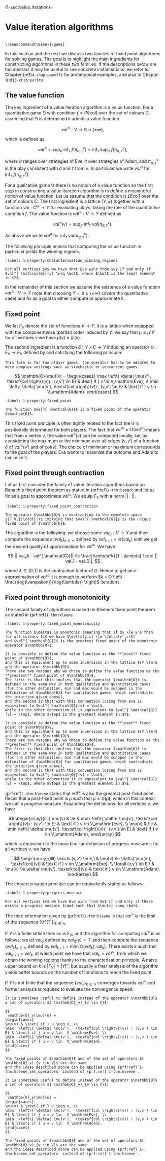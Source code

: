 (1-sec:value_iteration)=
# Value iteration algorithms

```{math}

\renewcommand{\Game}{\game}

```

In this section and the next we discuss two families of fixed point algorithms for solving games.
The goal is to highlight the main ingredients for constructing algorithms in these two families.
If the descriptions below are too abstract it may be useful to see concrete instantiations: 
we refer to Chapter {ref}`4-chap:payoffs` for archetypical examples, and also to Chapter {ref}`3-chap:parity`.

## The value function

The key ingredient of a value iteration algorithm is a value function.
For a quantitative game $\Game$ with condition $f = \Phi[ \textsf{col}]$ over the set of colours $C$, 
assuming that $\Game$ is determined it admits a value function

$$
 val^{ \mathcal{G}} : V \to   \mathbb{R} \cup  \left\{ \pm \infty \right\},
$$

which is defined as

$$
 val^{ \mathcal{G}} = \sup_{\sigma}\ \inf_{\tau}\ f(\pi_{\sigma,\tau}^v) = \inf_{\tau}\ \sup_{\sigma}\ f(\pi_{\sigma,\tau}^v),
$$

where $\sigma$ ranges over strategies of Eve, $\tau$ over strategies of Adam, 
and $\pi_{\sigma,\tau}^v$ is the play consistent with $\sigma$ and $\tau$ from $v$.
In particular we write $val^{\sigma}$ for $\inf_{\tau}\ f(\pi_{\sigma,\tau}^v)$.

For a qualitative game $\Game$ there is no notion of a value function so the first step in constructing a value iteration
algorithm is to define a meaningful notion of value function.
Let us assume that the condition is $\Omega[ \textsf{col}]$ over the set of colours $C$.
The first ingredient is a lattice $(Y,\le)$ together with a function $val : C^\omega \to Y$ for evaluating plays, taking the role of the quantitative condition $f$.
The value function is $val^{ \mathcal{G}} : V \to Y$ defined as

$$
 val^{ \mathcal{G}}(v) = \sup_{\sigma}\ \inf_{\tau}\   val(\pi_{\sigma,\tau}^v).
$$

As above we write $val^{\sigma}$ for $\inf_{\tau}\   val(\pi_{\sigma,\tau}^v)$.

The following principle implies that computing the value function in particular yields the winning regions.

````{prf:property} Characterisation of the winning regions
:label: 1-property:characterisation_winning_regions

For all vertices $v$ we have that Eve wins from $v$ if and only if $val^{ \mathcal{G}}(v) \neq \bot$, where $\bot$ is the least element in $Y$.

````

In the remainder of this section we assume the existence of a value function $val^{ \mathcal{G}} : V \to Y$ (note that choosing $Y =   \mathbb{R} \cup  \left\{ \pm \infty \right\}$ covers the quantitative case) and fix as a goal to either compute or approximate it.

## Fixed point

We let $F_V$ denote the set of functions $V \to Y$, it is a lattice when equipped with the componentwise (partial) order induced by $Y$:
we say that $\mu \le \mu'$ if for all vertices $v$ we have $\mu(v) \le \mu'(v)$.

The second ingredient is a function $\delta : Y \times C \to Y$ inducing an operator $\mathbb{O} : F_V \to F_V$ defined by and satisfying the following principle:

```{margin}
This form is for two player games, the operator has to be adapted to more complex settings such as stochastic or concurrent games.
```

$$
 \mathbb{O}(\mu)(v) = 
\begin{cases}
\max  \left\{ \delta( \mu(v'),  \textsf{col \right\}(v)) : (v,v') \in E} & \text{ if } v \in  V_\mathrm{Eve}, \\
\min  \left\{ \delta( \mu(v'),  \textsf{col \right\}(v)) : (v,v') \in E} & \text{ if } v \in  V_\mathrm{Adam}.
\end{cases}
$$

````{prf:property} Fixed point
:label: 1-property:fixed_point

The function $val^{ \mathcal{G}}$ is a fixed point of the operator $\mathbb{O}$.

````

This fixed point principle is often tightly related to the fact the $\Game$ is positionally determined for both players.
The fact that $val^{ \mathcal{G}} =  \mathbb{O}(  val^{ \mathcal{G}})$ means that from a vertex $v$, 
the value $val^{ \mathcal{G}}(v)$ can be computed locally, **i.e.** by considering the maximum or the minimum over all edges $(v,v')$ 
of a function $\delta$ of $val^{ \mathcal{G}}(v')$ and of $\textsf{col}(v)$.
The choice of minimum or maximum corresponds to the goal of the players: Eve wants to maximise the outcome and Adam to minimise it.

## Fixed point through contraction

Let us first consider the family of value iteration algorithms based on Banach's fixed point theorem as stated in {prf:ref}`1-thm:banach`
and let us fix as a goal to approximate $val^{ \mathcal{G}}$.
We equip $F_V$ with a norm $||\cdot||$.

````{prf:property} Fixed point through contraction
:label: 1-property:fixed_point_contraction

The operator $\mathbb{O}$ is contracting in the complete space $(F_V,||\cdot||)$ implying that $val^{ \mathcal{G}}$ is the unique fixed point of $\mathbb{O}$.

````

The algorithm is the following:
we choose some $val_0 : V \to Y$ and then compute the sequence $( val_k)_{k \in  \mathbb{N}}$ defined by $val_{k+1} =  \mathbb{O}( val_k)$
until we get the desired quality of approximation for $val^{ \mathcal{G}}$.
We have

$$
|| val_k -  val^{ \mathcal{G}}|| \le \frac{\lambda^k}{1 - \lambda} \cdot || val_1 -  val_0||,
$$

where $\lambda \in (0,1)$ is the contraction factor of $\mathbb{O}$.
Hence to get an $\varepsilon$-approximation of $val^{ \mathcal{G}}$ it is enough to perform 
$k = O \left( \frac{\log(\varepsilon)}{\log(\lambda)} \right)$ iterations.

## Fixed point through monotonicity

The second family of algorithms is based on Kleene's fixed point theorem as stated in {prf:ref}`1-thm:kleene`.

````{prf:property} Fixed point through monotonicity
:label: 1-property:fixed_point_monotonicity

The function $\delta$ is monotonic (meaning that if $y \le y'$ then for all colours $c$ we have $\delta(y,c) \le \delta(y',c)$)
and $val^{ \mathcal{G}}$ is the greatest fixed point of the monotonic operator $\mathbb{O}$.

````

````{prf:remark} NEEDS TITLE AND LABEL 
It is possible to define the value function as the **least** fixed point of $\mathbb{O}$, 
and this is equivalent up to some inversions in the lattice $(Y,\le)$ and the operator $\mathbb{O}$.
There are two reasons why we chose to define the value function as the **greatest** fixed point of $\mathbb{O}$.
The first is that this implies that the operator $\mathbb{O}$ is defined in the same way in both qualitative and quantitative cases (for the other definition, min and max would be swapped in the definition of $\mathbb{O}$ for qualitative games, which contradicts the intuition given above),
and the second is that with this convention losing from $v$ is equivalent to $val^{ \mathcal{G}}(v) = \bot$,
while in the other convention it is equivalent to $val^{ \mathcal{G}}(v) = \top$, where $\top$ is the greatest element in $Y$.

It is possible to define the value function as the **least** fixed point of $\mathbb{O}$, 
and this is equivalent up to some inversions in the lattice $(Y,\le)$ and the operator $\mathbb{O}$.
There are two reasons why we chose to define the value function as the **greatest** fixed point of $\mathbb{O}$.
The first is that this implies that the operator $\mathbb{O}$ is defined in the same way in both qualitative and quantitative cases (for the other definition, min and max would be swapped in the definition of $\mathbb{O}$ for qualitative games, which contradicts the intuition given above),
and the second is that with this convention losing from $v$ is equivalent to $val^{ \mathcal{G}}(v) = \bot$,
while in the other convention it is equivalent to $val^{ \mathcal{G}}(v) = \top$, where $\top$ is the greatest element in $Y$.

````

{prf:ref}`1-thm:kleene` states that $val^{ \mathcal{G}}$ is also the greatest post-fixed point.
Recall that a post-fixed point is $\mu$ such that $\mu \le  \mathbb{O}(\mu)$, which in this context we call a progress measure.
Expanding the definitions: for all vertices $v$, we have

$$
\begin{array}{llll}
\mu(v) & \le & \max  \left\{ \delta( \mu(v'),  \textsf{col \right\}(v)) : (v,v') \in E} & \text{ if } v \in  V_\mathrm{Eve}, \\
\mu(v) & \le & \min  \left\{ \delta( \mu(v'),  \textsf{col \right\}(v)) : (v,v') \in E} & \text{ if } v \in  V_\mathrm{Adam},
\end{array}
$$

which is equivalent to the more familiar definition of progress measures: for all vertices $v$, we have

$$
\begin{array}{llll}
\exists (v,v') \in E,\ & \mu(v) \le \delta( \mu(v'),  \textsf{col}(v)) & \text{ if } v \in  V_\mathrm{Eve}, \\
\forall (v,v') \in E,\ & \mu(v) \le \delta( \mu(v'),  \textsf{col}(v)) & \text{ if } v \in  V_\mathrm{Adam}.
\end{array}
$$

The characterisation principle can be equivalently stated as follows.

````{prf:property} Characterisation of the winning regions, equivalent formulation with progress measures
:label: 1-property:progress_measure

For all vertices $v$ we have Eve wins from $v$ if and only if there exists a progress measure $\mu$ such that $\mu(v) \neq \bot$.

````

The third information given by {prf:ref}`1-thm:kleene` is that $val^{ \mathcal{G}}$ is the limit of the sequence $( \mathbb{O}^k(\top))_{k \in  \mathbb{N}}$.

If $Y$ is a finite lattice then so is $F_V$, and the algorithm for computing $val^{ \mathcal{G}}$ is as follows:
we let $val_0$ defined by $val_0(v) = \top$ and then compute the sequence $( val_k)_{k \in  \mathbb{N}}$ defined by 
$val_{k+1} = \min( \mathbb{O}( val_k),  val_k)$.
There exists $k$ such that $val_{k+1} =  val_k$, at which point we have that $val_k =  val^{ \mathcal{G}}$,
from which we obtain the winning regions thanks to the characterisation principle.
A naive upper bound on $k$ is $|F_V| \le |Y|^n$, but usually a finer analysis of the algorithm yields better bounds on the number of iterations to reach the fixed point.

If $Y$ is not finite that the sequence $( val_k)_{k \in  \mathbb{N}}$ converges towards $val^{ \mathcal{G}}$ and further analysis is required to evaluate the convergence speed.

````{prf:remark} NEEDS TITLE AND LABEL 
It is sometimes useful to define instead of the operator $\mathbb{O}$ a set of operators $( \mathbb{O}_v)_{v \in V}$:

$$
 \mathbb{O}_v(\mu)(u) = 
\begin{cases}
\mu(v) & \text{ if } u \neq v, \\
\max  \left\{ \delta( \mu(v'),  \textsf{col \right\}(v)) : (v,v') \in E} & \text{ if } u = v \in  V_\mathrm{Eve}, \\
\min  \left\{ \delta( \mu(v'),  \textsf{col \right\}(v)) : (v,v') \in E} & \text{ if } u = v \in  V_\mathrm{Adam}.
\end{cases}
$$

The fixed points of $\mathbb{O}$ and of the set of operators $( \mathbb{O}_v)_{v \in V}$ are the same
and the ideas described above can be applied using {prf:ref}`1-thm:kleene_set_operators` instead of {prf:ref}`1-thm:kleene`.

It is sometimes useful to define instead of the operator $\mathbb{O}$ a set of operators $( \mathbb{O}_v)_{v \in V}$:

$$
 \mathbb{O}_v(\mu)(u) = 
\begin{cases}
\mu(v) & \text{ if } u \neq v, \\
\max  \left\{ \delta( \mu(v'),  \textsf{col \right\}(v)) : (v,v') \in E} & \text{ if } u = v \in  V_\mathrm{Eve}, \\
\min  \left\{ \delta( \mu(v'),  \textsf{col \right\}(v)) : (v,v') \in E} & \text{ if } u = v \in  V_\mathrm{Adam}.
\end{cases}
$$

The fixed points of $\mathbb{O}$ and of the set of operators $( \mathbb{O}_v)_{v \in V}$ are the same
and the ideas described above can be applied using {prf:ref}`1-thm:kleene_set_operators` instead of {prf:ref}`1-thm:kleene`.

````

